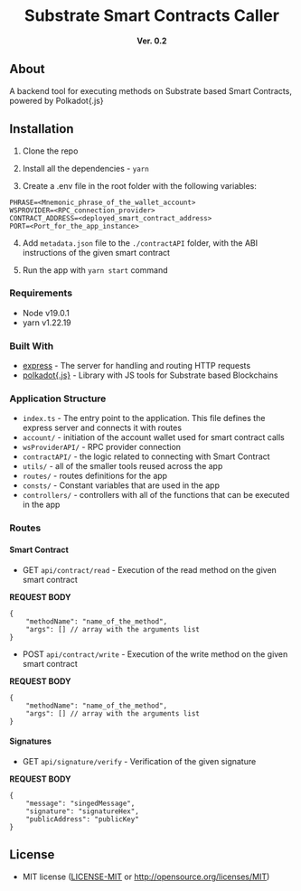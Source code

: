 <div align="center">
  <h1>Substrate Smart Contracts Caller</h1>
   <strong>Ver. 0.2</strong>
</div>

## About

A backend tool for executing methods on Substrate based Smart Contracts, powered by Polkadot{.js}

## Installation

1. Clone the repo

2. Install all the dependencies - `yarn`

3. Create a .env file in the root folder with the following variables:

```
PHRASE=<Mnemonic_phrase_of_the_wallet_account>
WSPROVIDER=<RPC_connection_provider>
CONTRACT_ADDRESS=<deployed_smart_contract_address>
PORT=<Port_for_the_app_instance>
```
4. Add `metadata.json` file to the `./contractAPI` folder, with the ABI instructions of the given smart contract

5. Run the app with `yarn start` command

### Requirements

* Node v19.0.1
* yarn v1.22.19

### Built With

- [express](https://github.com/expressjs/express) - The server for handling and routing HTTP requests
- [polkadot{.js}](https://polkadot.js.org/) - Library with JS tools for Substrate based Blockchains 

### Application Structure

- `index.ts` - The entry point to the application. This file defines the express server and connects it with routes
- `account/` - initiation of the account wallet used for smart contract calls
- `wsProviderAPI/` - RPC provider connection
- `contractAPI/` - the logic related to connecting with Smart Contract
- `utils/` - all of the smaller tools reused across the app
- `routes/` - routes definitions for the app
- `consts/` - Constant variables that are used in the app
- `controllers/` - controllers with all of the functions that can be executed in the app

### Routes

#### Smart Contract

-  GET `api/contract/read` - Execution of the read method on the given smart contract

**REQUEST BODY**

```
{
    "methodName": "name_of_the_method",
    "args": [] // array with the arguments list
}
```

-  POST `api/contract/write` - Execution of the write method on the given smart contract

**REQUEST BODY**

```
{
    "methodName": "name_of_the_method",
    "args": [] // array with the arguments list
}
```

#### Signatures

-  GET `api/signature/verify` - Verification of the given signature

**REQUEST BODY**

```
{
    "message": "singedMessage",
    "signature": "signatureHex",
    "publicAddress": "publicKey"
}
```

## License

* MIT license ([LICENSE-MIT](LICENSE-MIT) or http://opensource.org/licenses/MIT)